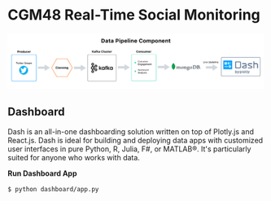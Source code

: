 # CGM48 Real-Time Social Monitoring

![Data Pipeline Component](data-pipeline-component.png)

## Dashboard
Dash is an all-in-one dashboarding solution written on top of Plotly.js and React.js. Dash is ideal for building and deploying data apps with customized user interfaces in pure Python, R, Julia, F#, or MATLAB®. It's particularly suited for anyone who works with data.

**Run Dashboard App**
```bash
$ python dashboard/app.py
```
